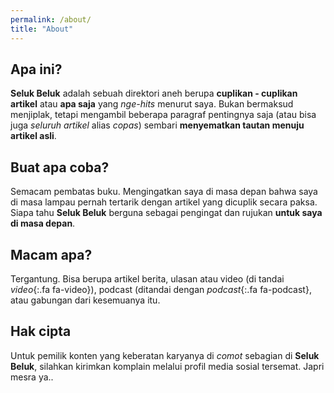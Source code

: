 ```yaml
---
permalink: /about/
title: "About"
---
```

## Apa ini?

**Seluk Beluk** adalah sebuah direktori aneh berupa **cuplikan - cuplikan artikel** atau **apa saja** yang _nge-hits_ menurut saya. Bukan bermaksud menjiplak, tetapi mengambil beberapa paragraf pentingnya saja (atau bisa juga _seluruh artikel_ alias _copas_) sembari **menyematkan tautan menuju artikel asli**.

## Buat apa coba?

Semacam pembatas buku. Mengingatkan saya di masa depan bahwa saya di masa lampau pernah tertarik dengan artikel yang dicuplik secara paksa. Siapa tahu **Seluk Beluk** berguna sebagai pengingat dan rujukan **untuk saya di masa depan**.

## Macam apa?

Tergantung. Bisa berupa artikel berita, ulasan atau video (di tandai _video_{:.fa fa-video}), podcast (ditandai dengan _podcast_{:.fa fa-podcast}, atau gabungan dari kesemuanya itu.

## Hak cipta

Untuk pemilik konten yang keberatan karyanya di _comot_ sebagian di **Seluk Beluk**, silahkan kirimkan komplain melalui profil media sosial tersemat. Japri mesra ya..
